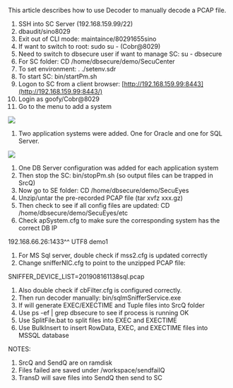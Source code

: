 This article describes how to use Decoder to manually decode a PCAP file.

1. SSH into SC Server (192.168.159.99/22)
2. dbaudit/sino8029
3. Exit out of CLI mode: maintaince/80291655sino
4. If want to switch to root: sudo su - (Cobr@8029)
5. Need to switch to dbsecure user if want to manage SC: su - dbsecure
6. For SC folder: CD /home/dbsecure/demo/SecuCenter
7. To set environment: . ./setenv.sdr
8. To start SC: bin/startPm.sh
9. Logon to SC from a client browser: [http://192.168.159.99:8443](http://192.168.159.99:8443/)
10. Login as goofy/Cobr@8029
11. Go to the menu to add a system

![](001.png)

1. Two application systems were added. One for Oracle and one for SQL Server.

![](002.png)

1. One DB Server configuration was added for each application system
2. Then stop the SC: bin/stopPm.sh (so output files can be trapped in SrcQ)
3. Now go to SE folder: CD /home/dbsecure/demo/SecuEyes
4. Unzip/untar the pre-recorded PCAP file (tar xvfz xxx.gz)
5. Then check to see if all config files are updated: CD /home/dbsecure/demo/SecuEyes/etc
6. Check apSystem.cfg to make sure the corresponding system has the correct DB IP

192.168.66.26:1433^^ UTF8 demo1

1. For MS Sql server, double check if mss2.cfg is updated correctly
2. Change snifferNIC.cfg to point to the unzipped PCAP file:

SNIFFER\_DEVICE\_LIST=201908161138sql.pcap

1. Also double check if cbFilter.cfg is configured correctly.
2. Then run decoder manually: bin/sqlmSnifferService.exe
3. If will generate EXEC/EXECTIME and Tuple files into SrcQ folder
4. Use ps -ef | grep dbsecure to see if process is running OK
5. Use SplitFile.bat to split files into EXEC and EXECTIME
6. Use BulkInsert to insert RowData, EXEC, and EXECTIME files into MSSQL database

NOTES:

1. SrcQ and SendQ are on ramdisk
2. Files failed are saved under /workspace/sendfailQ
3. TransD will save files into SendQ then send to SC